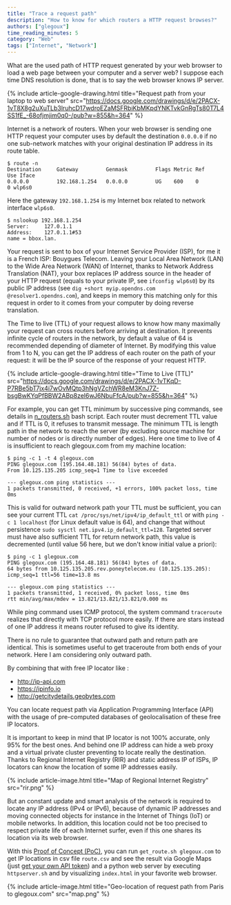 ```yaml
---
title: "Trace a request path"
description: "How to know for which routers a HTTP request browses?"
authors: ["glegoux"]
time_reading_minutes: 5
category: "Web"
tags: ["Internet", "Network"]
---
```


What are the used path of HTTP request generated by your web browser to load a web page between your computer and a server web? I suppose each time DNS resolution is done, that is to say the web browser knows IP server.

{% include article-google-drawing.html title="Request path from your laptop to web server" src="https://docs.google.com/drawings/d/e/2PACX-1vT8X8g2uXuTLb3lruhcD17wdroEZaMSFRbiKbMKpdYNKTvkGnRgTs80T7L4SS1fE_-68ofjmjim0q0-/pub?w=855&h=364" %}

Internet is a network of routers. When your web browser is sending one HTTP request your computer uses by default the destination `0.0.0.0` if no one sub-network matches with your original destination IP address in its route table. 

~~~ terminal
$ route -n
Destination     Gateway         Genmask         Flags Metric Ref    Use Iface
0.0.0.0         192.168.1.254   0.0.0.0         UG    600    0        0 wlp6s0
~~~

Here the gateway `192.168.1.254`  is my Internet box related to network interface `wlp6s0`.

~~~ terminal
$ nslookup 192.168.1.254
Server:		127.0.1.1
Address:	127.0.1.1#53
name = bbox.lan.
~~~ 

Your request is sent to box of your Internet Service Provider (ISP), for me it is a French ISP: Bouygues Telecom. Leaving your Local Area Network (LAN) to the Wide Area Network (WAN) of Internet, thanks to  Network Address Translation  (NAT), your box replaces IP address source in the header of your HTTP request (equals to your private IP, see `ifconfig wlp6s0`) by its public IP address (see `dig +short myip.opendns.com @resolver1.opendns.com`), and keeps in memory this matching only for this request in order to it comes from your computer by doing reverse translation. 

The Time to live (TTL) of your request allows to know how many maximally your request can cross routers before arriving at destination. It prevents infinite cycle of routers in the network, by default a value of 64 is recommended depending of diameter of Internet. By modifying this value from 1 to N, you can get the IP address of each router on the path of your request: it will be the IP source of the response of your request HTTP. 

{% include article-google-drawing.html title="Time to Live (TTL)" src="https://docs.google.com/drawings/d/e/2PACX-1vTKqD-P7RBe5bT7jx4i7wOvMQtp3hNgVZchWR8eM3KnJ7Z-bsgBwKYqPfBBW2ABp8zel6wJ6NbuFfcA/pub?w=855&h=364" %}

For example, you can get TTL minimum by successive ping commands, see details in [n_routers.sh](https://github.com/glegoux/glegoux.com/blob/master/articles/6PmiK7b/n_routers.sh) bash script. Each router must decrement TTL value and if TTL is 0, it refuses to transmit message. The minimum TTL is length path in the network to reach the server (by excluding source machine for number of nodes or is directly number of edges). Here one time to live of 4 is insufficient to reach glegoux.com from my machine location:

~~~ terminal
$ ping -c 1 -t 4 glegoux.com
PING glegoux.com (195.164.48.181) 56(84) bytes of data.
From 10.125.135.205 icmp_seq=1 Time to live exceeded

--- glegoux.com ping statistics ---
1 packets transmitted, 0 received, +1 errors, 100% packet loss, time 0ms
~~~

This is valid for outward network path your TTL must be sufficient, you can see your current TTL `cat /proc/sys/net/ipv4/ip_default_ttl` or with `ping -c 1 localhost` (for Linux default value is 64), and change that without persistence `sudo sysctl net.ipv4.ip_default_ttl=128`. Targeted server must have also sufficient TTL for return network path, this value is decremented (until value 56 here, but we don't know initial value a priori):

~~~ terminal
$ ping -c 1 glegoux.com
PING glegoux.com (195.164.48.181) 56(84) bytes of data.
64 bytes from 10.125.135.205.rev.poneytelecom.eu (10.125.135.205): icmp_seq=1 ttl=56 time=13.8 ms

--- glegoux.com ping statistics ---
1 packets transmitted, 1 received, 0% packet loss, time 0ms
rtt min/avg/max/mdev = 13.821/13.821/13.821/0.000 ms
~~~

While ping command uses ICMP protocol, the system command `traceroute` realizes that directly with TCP protocol more easily. If there are stars instead of one IP address it means router refused to give its identity.

There is no rule to guarantee that outward path and return path are identical. This is sometimes useful to get traceroute from both ends of your network. Here I am considering only outward path.

By combining that with free IP locator like :

* <http://ip-api.com>
* <https://ipinfo.io>
* <http://getcitydetails.geobytes.com>

You can locate request path via Application Programming Interface (API) with the usage of pre-computed databases of geolocalisation of these free IP locators.

It is important to keep in mind that IP locator is not 100% accurate, only 95% for the best ones. And behind one IP address  can hide a web proxy and a virtual private cluster preventing to locate really the destination. Thanks to Regional Internet Registry (RIR) and static address IP of  ISPs, IP locators can know the location of some IP addresses easily. 

{% include article-image.html title="Map of Regional Internet Registry" src="rir.png" %}

But an constant update and smart analysis of the network is required to locate any IP address (IPv4 or IPv6), because of dynamic IP addresses and moving connected objects for instance in the Internet of Things (IoT) or mobile networks. In addition, this location could not be too precised to respect private life of each Internet surfer, even if this one shares its location via its web browser.

With this [Proof of Concept (PoC)](https://github.com/glegoux/articles-glegoux-com/tree/master/articles/2019-07-14-geo-location-of-request-path/code), you can run `get_route.sh glegoux.com` to get IP locations in csv file `route.csv` and see the result via Google Maps (just [get your own API token](https://developers.google.com/maps/documentation/javascript/get-api-key)) and a python web server by executing `httpserver.sh` and by visualizing `index.html` in your favorite web browser.

{% include article-image.html title="Geo-location of request path from Paris to glegoux.com" src="map.png" %}

